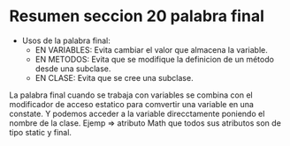 # Resumen seccion 20 palabra final
- Usos de la palabra final:
    - EN VARIABLES: Evita cambiar el valor que almacena la variable.
    - EN METODOS: Evita que se modifique la definicion de un método desde una subclase.
    - EN CLASE: Evita que se cree una subclase.

La palabra final cuando se trabaja con variables se combina con el modificador de acceso estatico para
comvertir una variable en una constate. Y podemos acceder a la variable direcctamente poniendo el nombre
de la clase. Ejemp => atributo Math que todos sus atributos son de tipo static y final.